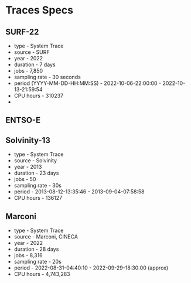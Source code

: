 # Traces Specs

## SURF-22
- type - System Trace
- source - SURF
- year - 2022
- duration - 7 days
- jobs - 7,850
- sampling rate - 30 seconds
- period (YYYY-MM-DD-HH:MM:SS) - 2022-10-06-22:00:00 - 2022-10-13-21:59:54
- CPU hours - 310237
- 


## ENTSO-E


## Solvinity-13
- type - System Trace
- source - Solvinity
- year - 2013
- duration - 23 days
- jobs - 50
- sampling rate - 30s
- period - 2013-08-12-13:35:46 - 2013-09-04-07:58:58
- CPU hours - 136127


## Marconi
- type - System Trace
- source - Marconi, CINECA
- year - 2022
- duration - 28 days
- jobs - 8,316
- sampling rate - 20s
- period - 2022-08-31-04:40:10 - 2022-09-29-18:30:00 (approx)
- CPU hours - 4,743,283